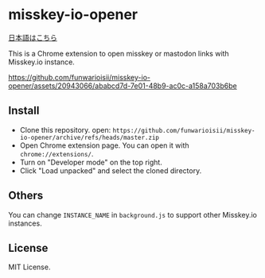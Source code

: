 misskey-io-opener
===

[日本語はこちら](https://github.com/funwarioisii/misskey-io-opener/blob/master/README.ja.md)

This is a Chrome extension to open misskey or mastodon links with Misskey.io instance.

https://github.com/funwarioisii/misskey-io-opener/assets/20943066/ababcd7d-7e01-48b9-ac0c-a158a703b6be

## Install
- Clone this repository. open: `https://github.com/funwarioisii/misskey-io-opener/archive/refs/heads/master.zip`
- Open Chrome extension page. You can open it with `chrome://extensions/`.
- Turn on "Developer mode" on the top right.
- Click "Load unpacked" and select the cloned directory.

## Others
You can change `INSTANCE_NAME` in `background.js` to support other Misskey.io instances.

## License
MIT License.
